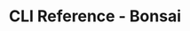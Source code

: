 ---
title: CLI Reference - Bonsai

language_tabs:
   - powershell: Windows
   - shell: macOS

toc_footers:
  - <a href='https://bons.ai/sign-up'>Sign Up for our Private Beta!</a>
  - <a href='.'>Return home</a>
  -  <%= partial "partials/footer-links" %>



includes:
  - cli-reference/cli-reference.html.md
  - cli-reference/installation.html.md
  - cli-reference/commands.html.md
  - cli-reference/projectfile.html.md

search: true
---